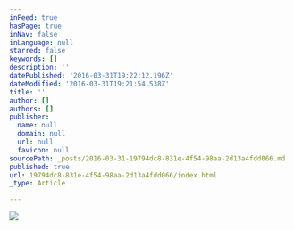 ```yaml
---
inFeed: true
hasPage: true
inNav: false
inLanguage: null
starred: false
keywords: []
description: ''
datePublished: '2016-03-31T19:22:12.196Z'
dateModified: '2016-03-31T19:21:54.538Z'
title: ''
author: []
authors: []
publisher:
  name: null
  domain: null
  url: null
  favicon: null
sourcePath: _posts/2016-03-31-19794dc8-831e-4f54-98aa-2d13a4fdd066.md
published: true
url: 19794dc8-831e-4f54-98aa-2d13a4fdd066/index.html
_type: Article

---
```

![](https://the-grid-user-content.s3-us-west-2.amazonaws.com/1fd6f257-d3f2-4a51-86c9-a9d9082a4df0.jpg)